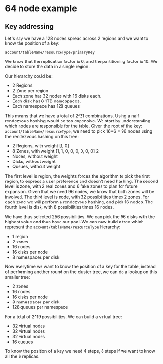 # 64 node example

## Key addressing

Let's say we have a 128 nodes spread across 2 regions and we want
to know the position of a key: 

`account/tableName/resourceType/primaryKey`

We know that the replication factor is 6, and the partitioning factor
is 16. We decide to store the data in a single region.

Our hierarchy could be:

- 2 Regions
- 2 Zone per region
- Each zone has 32 nodes with 16 disks each.
- Each disk has 8 1TB namespaces,
- Each namespace has 128 queues

This means that we have a total of 2^21 combinations. Using a naif rendezvous hashing 
would be too expensive. We start by understanding which nodes are responsible for the 
table. Given the root of the key: `account/tableName/resourceType`, we need to pick
16*6 = 96 nodes using the rendezvous hashing on this tree:

- 2 Regions, with weight [1, 0]
- 8 Zones, with weight [1, 1, 0, 0, 0, 0, 0, 0] 2
- Nodes, without weight
- Disks, without weight
- Queues, without weight

The first level is region, the weights forces the algorithm to pick the first region, 
to express a user preference and doesn't need hashing.
The second level is zone, with 2 real zones and 6 fake zones to plan for future expansion. 
Given that we need 96 nodes, we know that both zones will be involved.
The third level is node, with 32 possibilities times 2 zones. For each zone we will perform
a rendezvous hashing, and pick 16 nodes.
The fourth level is disk, with 8 possibilities times 16 nodes.

We have thus selected 256 possibilities. We can pick the 96 disks with the highest value and thus
have our pool. We can now build a tree which represent the `account/tableName/resourceType` 
hierarchy:

- 1 region
- 2 zones
- 16 nodes
- 16 disks per node
- 8 namespaces per disk

Now everytime we want to know the position of a key for the table, instead of performing another round 
on the cluster tree, we can do a lookup on this smaller tree:

- 2 zones
- 16 nodes
- 16 disks per node
- 8 namespaces per disk
- 128 queues per namespace

For a total of 2^19 possibilities. We can build a virtual tree:

- 32 virtual nodes
- 32 virtual nodes
- 32 virtual nodes
- 16 queues

To know the position of a key we need 4 steps, 8 steps if we want to know all the 6 replicas.









